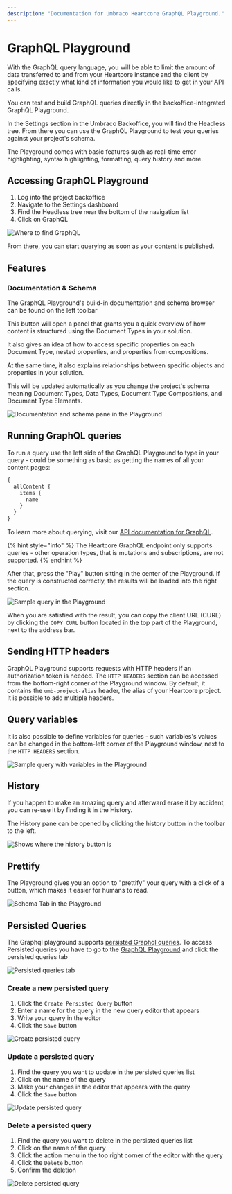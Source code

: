 ```yaml
---
description: "Documentation for Umbraco Heartcore GraphQL Playground."
---
```


# GraphQL Playground

With the GraphQL query language, you will be able to limit the amount of data transferred to and from your Heartcore instance and the client by specifying exactly what kind of information you would like to get in your API calls.

You can test and build GraphQL queries directly in the backoffice-integrated GraphQL Playground.

In the Settings section in the Umbraco Backoffice, you will find the Headless tree. From there you can use the GraphQL Playground to test your queries against your project's schema.

The Playground comes with basic features such as real-time error highlighting, syntax highlighting, formatting, query history and more.

## Accessing GraphQL Playground

1. Log into the project backoffice
2. Navigate to the Settings dashboard
3. Find the Headless tree near the bottom of the navigation list
4. Click on GraphQL

![Where to find GraphQL](images/where-to-find-graphql-playground.png)

From there, you can start querying as soon as your content is published.

## Features

### Documentation & Schema

The GraphQL Playground's build-in documentation and schema browser can be found on the left toolbar

This button will open a panel that grants you a quick overview of how content is structured using the Document Types in your solution.

It also gives an idea of how to access specific properties on each Document Type, nested properties, and properties from compositions.

At the same time, it also explains relationships between specific objects and properties in your solution.

This will be updated automatically as you change the project's schema meaning Document Types, Data Types, Document Type Compositions, and Document Type Elements.


![Documentation and schema pane in the Playground](images/schema-helper.png)

## Running GraphQL queries

To run a query use the left side of the GraphQL Playground to type in your query - could be something as basic as getting the names of all your content pages:

```graphql
{
  allContent {
    items {
      name
    }
  }
}
```

To learn more about querying, visit our [API documentation for GraphQL](../api-documentation/graphql/).

{% hint style="info" %}
The Heartcore GraphQL endpoint only supports queries - other operation types, that is mutations and subscriptions, are not supported.
{% endhint %}

After that, press the "Play" button sitting in the center of the Playground. If the query is constructed correctly, the results will be loaded into the right section.

![Sample query in the Playground](images/sample-query.png)

When you are satisfied with the result, you can copy the client URL (CURL) by clicking the `COPY CURL` button located in the top part of the Playground, next to the address bar.

## Sending HTTP headers

GraphQL Playground supports requests with HTTP headers if an authorization token is needed. The `HTTP HEADERS` section can be accessed from the bottom-right corner of the Playground window. By default, it contains the `umb-project-alias` header, the alias of your Heartcore project. It is possible to add multiple headers.

## Query variables

It is also possible to define variables for queries - such variables's values can be changed in the bottom-left corner of the Playground window, next to the `HTTP HEADERS` section.

![Sample query with variables in the Playground ](images/query-variables.png)

## History

If you happen to make an amazing query and afterward erase it by accident, you can re-use it by finding it in the History.

The History pane can be opened by clicking the history button in the toolbar to the left.

![Shows where the history button is](images/query-history.png)

## Prettify

The Playground gives you an option to "prettify" your query with a click of a button, which makes it easier for humans to read.

![Schema Tab in the Playground](images/prettify.png)

## Persisted Queries

The Graphql playground supports [persisted Graphql queries](../api-documentation/graphql/persisted-queries.md).
To access Persisted queries you have to go to the [GraphQL Playground](#accessing-graphql-playground) and click the persisted queries tab

![Persisted queries tab](images/persisted-queries-tab.png)

### Create a new persisted query

1. Click the `Create Persisted Query` button
2. Enter a name for the query in the new query editor that appears
3. Write your query in the editor
4. Click the `Save` button

![Create persisted query](images/create-persisted-query.png)

### Update a persisted query

1. Find the query you want to update in the persisted queries list
2. Click on the name of the query
3. Make your changes in the editor that appears with the query
4. Click the `Save` button

![Update persisted query](images/update-persisted-query.png)

### Delete a persisted query

1. Find the query you want to delete in the persisted queries list
2. Click on the name of the query
3. Click the action menu in the top right corner of the editor with the query
4. Click the `Delete` button
5. Confirm the deletion

![Delete persisted query](images/delete-persisted-query.png)

